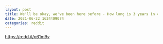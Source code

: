 ```yaml
--- 
layout: post 
title: We'll be okay, we've been here before - How long is 3 years in crypto? 
date: 2021-06-22 1624409074 
categories: reddit 
--- 
```

https://redd.it/o61m9v